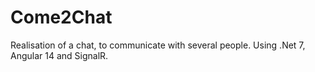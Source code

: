 # Come2Chat
 Realisation of a chat, to communicate with several people. Using .Net 7, Angular 14 and SignalR.
